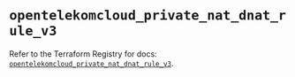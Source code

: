 # `opentelekomcloud_private_nat_dnat_rule_v3`

Refer to the Terraform Registry for docs: [`opentelekomcloud_private_nat_dnat_rule_v3`](https://registry.terraform.io/providers/opentelekomcloud/opentelekomcloud/1.36.50/docs/resources/private_nat_dnat_rule_v3).
